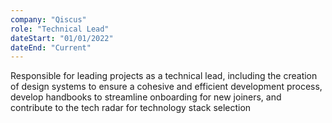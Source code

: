 ```yaml
---
company: "Qiscus"
role: "Technical Lead"
dateStart: "01/01/2022"
dateEnd: "Current"
---
```


Responsible for leading projects as a technical lead, including the creation of design systems to ensure a cohesive and efficient development process, develop handbooks to streamline onboarding for new joiners, and contribute to the tech radar for technology stack selection
